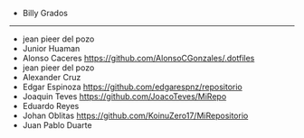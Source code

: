 - Billy Grados 
----------------------
- jean pieer del pozo
- Junior Huaman
- Alonso Caceres https://github.com/AlonsoCGonzales/.dotfiles
- jean pieer del pozo
- Alexander Cruz 
- Edgar Espinoza https://github.com/edgarespnz/repositorio
- Joaquin Teves https://github.com/JoacoTeves/MiRepo
- Eduardo Reyes
- Johan Oblitas https://github.com/KoinuZero17/MiRepositorio
- Juan Pablo Duarte